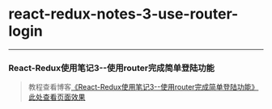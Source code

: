 # react-redux-notes-3-use-router-login       
---
### React-Redux使用笔记3--使用router完成简单登陆功能               

> 教程查看博客[《React-Redux使用笔记3--使用router完成简单登陆功能》](https://godbasin.github.io/2017/01/01/react-redux-notes-3-use-router-login/)                         
> [此处查看页面效果](http://ohpt01s4n.bkt.clouddn.com/3-use-router-login/index.html)
